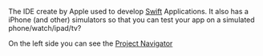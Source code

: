 ---
---

The IDE create by Apple used to develop [Swift](Swift.md) Applications. It also has a iPhone (and other) simulators so that you can test your app on a simulated phone/watch/ipad/tv?

On the left side you can see the [Project Navigator](Project%20Navigator.md)
